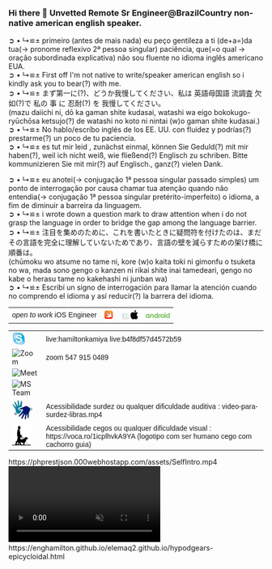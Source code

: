 ### Hi there 👋 Unvetted Remote Sr Engineer@BrazilCountry non-native american english speaker.

➲ • ↳≌± primeiro (antes de mais nada) eu peço gentileza a ti (de+a=)da tua(→ pronome reflexivo 2ª pessoa singular) paciência, que(=o qual → oração subordinada explicativa) não sou fluente no idioma inglês americano EUA.</br>
➲ • ↳≌± First off I'm not native to write/speaker american english so i kindly ask you to bear(?) with me.</br>
➲ • ↳≌± まず第一に(?)、どうか我慢してください、私は 英語母国語 流調査 欠如(?)で 私の 事 に 忍耐(?) を 我慢してください。</br>
(mazu daiichi ni, dō ka gaman shite kudasai, watashi wa eigo bokokugo-ryūchōsa ketsujo(?) de watashi no koto ni nintai (w)o gaman shite kudasai.)</br>
➲ • ↳≌± No hablo/escríbo inglés de los EE. UU. con fluidez y podrías(?) prestarme(?) un poco de tu paciencia.</br>
➲ • ↳≌± es tut mir leid , zunächst einmal, können Sie Geduld(?) mit mir haben(?), weil ich nicht weiß, wie fließend(?) Englisch zu schriben. Bitte kommunizieren Sie mit mir(?) auf Englisch., ganz(?) vielen Dank.</br>

➲ • ↳≌± eu anotei(→ conjugação 1ª pessoa singular passado simples) um ponto de interrogação por causa chamar tua atenção quando não entendia(→ conjugação 1ª pessoa singular pretérito-imperfeito) o idioma, a fim de diminuir a barreira da linguagem.</br>
➲ • ↳≌± i wrote down a question mark to draw attention when i do not grasp the language in order to bridge the gap among the language barrier.</br>
➲ • ↳≌± 注目を集めのために、これを書いたときに疑問符を付けたのは、まだその言語を完全に理解していないためであり、言語の壁を減らすための架け橋に順番は。</br>
(chūmoku wo atsume no tame ni, kore (w)o kaita toki ni gimonfu o tsuketa no wa, mada sono gengo o kanzen ni rikai shite inai tamedeari, gengo no kabe o herasu tame no kakehashi ni junban wa)</br>
➲ • ↳≌± Escribí un signo de interrogación para llamar la atención cuando no comprendo el idioma y así reducir(?) la barrera del idioma.</br>

<link href="http://fonts.googleapis.com/css?family=Oxygen:400,700,300" rel="stylesheet" type="text/css" />
<table>
  <tr>
    <td style="font-family: Tahoma, sans-serif;"><em>open to work</em> iOS Engineer</td>
    <th><img src="https://raw.githubusercontent.com/enghamilton/enghamilton/main/swift-logo.png" alt="iOS" height="20" /></th>
    <th><img src="https://raw.githubusercontent.com/enghamilton/enghamilton/main/iOS.png" alt="iOS" height="20" /></th>
    <!--  <th><img src="https://raw.githubusercontent.com/enghamilton/enghamilton/main/C-NetCore3.png" alt="DotNetCore" height="20" /></th> -->
    <th><img src="https://raw.githubusercontent.com/enghamilton/enghamilton/main/android.png" alt="android" height="11" /></th>
	<!--  <th><img src="https://raw.githubusercontent.com/enghamilton/enghamilton/main/android-logo-version-001.png" alt="android" height="11" /></th>  -->
    <!--  <th><img src="https://raw.githubusercontent.com/enghamilton/enghamilton/main/java-letter-logo.png" alt="Java" height="16" /></th> -->
    <!--  <th><img src="https://raw.githubusercontent.com/enghamilton/enghamilton/main/rails.png" alt="RubyOnRails" height="25" /></th>  -->
  </tr>
</table>
<table>
  <tr>
    <!-- <img src="https://avatars.githubusercontent.com/u/31168921?v=4" alt="hamilton" width="100" height="100" /> -->
  </tr>
  <!--
  <tr>
    <td><img src="https://raw.githubusercontent.com/enghamilton/enghamilton/main/whatsapp-1.png" alt="Skype" width="25" height="25" /></td>
    <td style="font-family: Tahoma, sans-serif;">55 (11) 98181 8153</td>
  </tr>
  -->
  <tr>
    <td><img src="https://raw.githubusercontent.com/enghamilton/enghamilton/refs/heads/main/skype.png" alt="Skype" width="25" height="25" /></td>
    <td style="font-family: Tahoma, sans-serif;">live:hamiltonkamiya  live:b4f8df57d4572b59</td>
  </tr>
  <tr>
    <td><img src="http://phprestjson.000webhostapp.com/assets/zoom-logo.png" alt="Zoom" height="25" /></td>
    <td style="font-family: Tahoma, sans-serif;">zoom 547 915 0489</td>
  </tr>
  <tr>
    <td><img src="http://phprestjson.000webhostapp.com/assets/google-meet.png" alt="Meet" height="17" /></td>
    <td style="font-family: Tahoma, sans-serif;"></td>
  </tr>
  <tr>
    <td><img src="http://phprestjson.000webhostapp.com/assets/microsoft-teams.png" alt="MS Team" height="20" /></td>
    <td style="font-family: Tahoma, sans-serif;"></td>
  </tr>
  <tr>
    <td><img src="https://raw.githubusercontent.com/enghamilton/enghamilton/main/deaf-logo.png" alt="deaf-surdez-acessibilidade" height="40" /></td>
    <td style="font-family: Tahoma, sans-serif;">Acessibilidade surdez ou qualquer dificuldade auditiva : video-para-surdez-libras.mp4</td>
  </tr>
  <tr>
    <td><img src="https://raw.githubusercontent.com/enghamilton/enghamilton/main/blind.png" alt="blind-cego-acessibilidade" height="40" /></td>
    <td style="font-family: Tahoma, sans-serif;">Acessibilidade cegos ou qualquer dificuldade visual : https://voca.ro/1icplhvkA9YA (logotipo com ser humano cego com cachorro guia)</td>
  </tr>
</table>
https://phprestjson.000webhostapp.com/assets/SelfIntro.mp4
<video id="video"  height="150px" controlsList="nodownload" muted playsinline autoplay controls src="https://phprestjson.000webhostapp.com/assets/SelfIntro.mp4"></video>
<br>
https://enghamilton.github.io/elemaq2.github.io/hypodgears-epicycloidal.html

<!--
**enghamilton/enghamilton** is a ✨ _special_ ✨ repository because its `README.md` (this file) appears on your GitHub profile.

Here are some ideas to get you started:

- 🔭 I’m currently working on ... RxSwift
- 🌱 I’m currently learning ... Rails MVC Postgres,Java Spring Boot MVC, C# .net core 3.0 MVC Postgres
- 👯 I’m looking to collaborate on ... No collaboration
- 🤔 I’m looking for help with ... Myself
- 💬 Ask me about ... Don ask me
- 📫 How to reach me: ... Itau 5928 07234-6
- 😄 Pronouns: ...
- ⚡ Fun fact: ... None
-->
